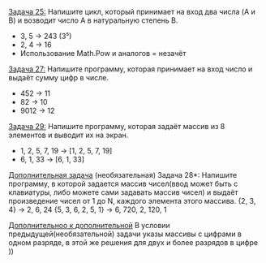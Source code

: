 [Задача 25:](https://github.com/allseenn/cSharp/blob/main/04.Tasks/25/Program.cs) Напишите цикл, который принимает на вход два числа (A и B) и возводит число A в натуральную степень B.
* 3, 5 -> 243 (3⁵)
* 2, 4 -> 16
* Использование Math.Pow и аналогов = незачёт

[Задача 27:](https://github.com/allseenn/cSharp/blob/main/04.Tasks/27/Program.cs) Напишите программу, которая принимает на вход число и выдаёт сумму цифр в числе.
* 452 -> 11
* 82 -> 10
* 9012 -> 12

[Задача 29:](https://github.com/allseenn/cSharp/blob/main/04.Tasks/29/Program.cs) Напишите программу, которая задаёт массив из 8 элементов и выводит их на экран.
* 1, 2, 5, 7, 19 -> [1, 2, 5, 7, 19]
* 6, 1, 33 -> [6, 1, 33]

[Дополнительная задача](https://github.com/allseenn/cSharp/blob/main/04.Tasks/star/Program.cs) (необязательная)
Задача 28*: Напишите программу, в которой задается массив чисел(ввод может быть с клавиатуры, либо можете сами задавать массив чисел) и выдаёт произведение чисел от 1 до N, каждого элемента этого массива.
{2, 3, 4} -> 2, 6, 24
{5, 3, 6, 2, 5, 1} -> 6, 720, 2, 120, 1

[Дополнительноо к дополнительной](https://github.com/allseenn/cSharp/blob/main/04.Tasks/BigStar/Program.cs)
В условии предыдущей(необязательной) задачи указы массивы с цифрами в одном разряде, в этой же решения для двух и более разрядов в цифре ))